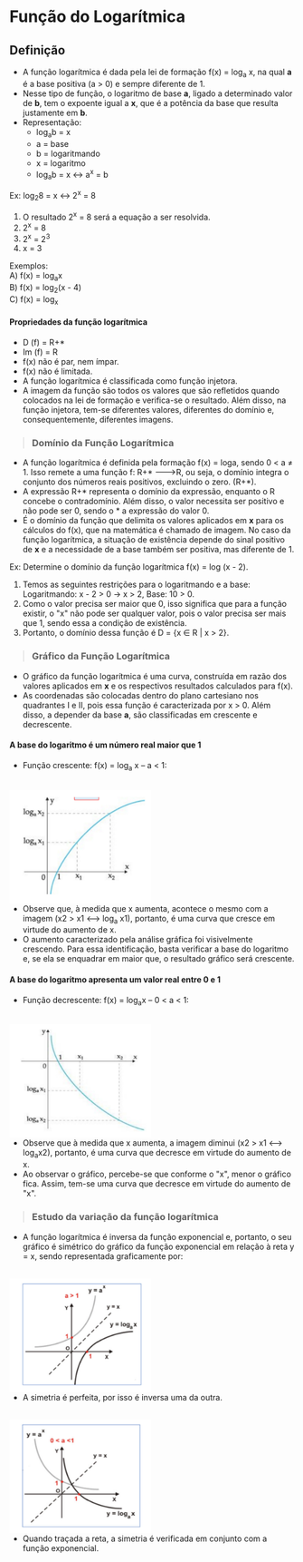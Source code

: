 # Função do Logarítmica

## Definição
- A função logarítmica é dada pela lei de formação f(x) = log<sub>a</sub> x, na qual **a** é a base positiva (a > 0) e sempre diferente de 1. 
- Nesse tipo de função, o logaritmo de base **a**, ligado a determinado valor de **b**, tem o expoente igual a **x**, que é a potência da base que resulta justamente em **b**. 
- Representação:
  - log<sub>a</sub>b = x
  - a = base
  - b = logaritmando
  - x = logaritmo
  - log<sub>a</sub>b = x ↔ a<sup>x</sup> = b

Ex: log<sub>2</sub>8 = x ↔ 2<sup>x</sup> = 8
1. O resultado 2<sup>x</sup> = 8 será a equação a ser resolvida.
2. 2<sup>x</sup> = 8
3. 2<sup>x</sup> = 2<sup>3</sup>
4. x = 3

Exemplos:  
A) f(x) = log<sub>a</sub>x  
B) f(x) = log<sub>2</sub>(x - 4)  
C) f(x) = log<sub>x</sub>  

#### Propriedades da função logarítmica
- D (f) = R+*
- Im (f) = R
- f(x) não é par, nem ímpar.
- f(x) não é limitada.
- A função logarítmica é classificada como função injetora.
- A imagem da função são todos os valores que são refletidos quando colocados na lei de formação e verifica-se o resultado. Além disso, na função injetora, tem-se diferentes
valores, diferentes do domínio e, consequentemente, diferentes imagens.

> ### Domínio da Função Logarítmica
- A função logarítmica é definida pela formação f(x) = loga, sendo 0 < a ≠ 1. Isso remete a uma função f: R+* --->R, ou seja, o domínio integra o conjunto dos números reais
positivos, excluindo o zero. (R+*).
- A expressão R+* representa o domínio da expressão, enquanto o R concebe o contradomínio. Além disso, o valor necessita ser positivo e não pode ser 0, sendo o * a expressão do valor 0.
- É o domínio da função que delimita os valores aplicados em **x** para os cálculos do f(x), que na matemática é chamado de imagem. No caso da função logarítmica, a situação de existência depende do sinal positivo de **x** e a necessidade de a base também ser positiva, mas diferente de 1.

Ex: Determine o domínio da função logarítmica f(x) = log (x - 2).  
1. Temos as seguintes restrições para o logaritmando e a base: Logaritmando: x - 2 > 0 → x > 2, Base: 10 > 0.
2. Como o valor precisa ser maior que 0, isso significa que para a função existir, o "x" não pode ser qualquer valor, pois o valor precisa ser mais que 1, sendo essa a condição
de existência.
3. Portanto, o domínio dessa função é D = {x ∈ R | x > 2}.

> ### Gráfico da Função Logarítmica
- O gráfico da função logarítmica é uma curva, construída em razão dos valores aplicados em **x** e os respectivos resultados calculados para f(x).
- As coordenadas são colocadas dentro do plano cartesiano nos quadrantes I e II, pois essa função é caracterizada por x > 0. Além disso, a depender da base **a**, são classificadas em crescente e decrescente.

#### A base do logaritmo é um número real maior que 1
- Função crescente: f(x) = log<sub>a</sub> x – a < 1:

<br>
<div style="display:inline_block">
    <img align="left" height="200" width="250" src="../../img/grafico-funcao-log-1.png">
</div><br><br><br><br><br><br><br><br><br><br><br>

- Observe que, à medida que x aumenta, acontece o mesmo com a imagem (x2 > x1 <--> log<sub>a</sub> x1), portanto, é uma curva que cresce em virtude do aumento de x.
- O aumento caracterizado pela análise gráfica foi visivelmente crescendo. Para essa identificação, basta verificar a base do logaritmo e, se ela se enquadrar em maior que, o resultado gráfico será crescente.

#### A base do logaritmo apresenta um valor real entre 0 e 1
- Função decrescente: f(x) = log<sub>a</sub>x – 0 < a < 1:

<br>
<div style="display:inline_block">
    <img align="left" height="200" width="250" src="../../img/grafico-funcao-log-2.png">
</div><br><br><br><br><br><br><br><br><br><br><br>

- Observe que à medida que x aumenta, a imagem diminui (x2 > x1 <--> log<sub>a</sub>x2), portanto, é uma curva que decresce em virtude do aumento de x.
- Ao observar o gráfico, percebe-se que conforme o "x", menor o gráfico fica. Assim, tem-se uma curva que decresce em virtude do aumento de "x".

> ### Estudo da variação da função logarítmica
- A função logarítmica é inversa da função exponencial e, portanto, o seu gráfico é simétrico do gráfico da função exponencial em relação à reta y = x, sendo representada
graficamente por:

<br>
<div style="display:inline_block">
    <img align="left" height="200" width="250" src="../../img/grafico-funcao-log-3.png">
</div><br><br><br><br><br><br><br><br><br><br><br>

- A simetria é perfeita, por isso é inversa uma da outra.

<br>
<div style="display:inline_block">
    <img align="left" height="200" width="250" src="../../img/grafico-funcao-log-4.png">
</div><br><br><br><br><br><br><br><br><br><br><br>

- Quando traçada a reta, a simetria é verificada em conjunto com a função exponencial.

